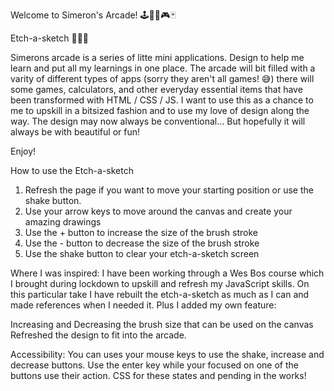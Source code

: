Welcome to Simeron's Arcade! 🕹👾🎲🎮🃏

Etch-a-sketch 🎨✍🏽

Simerons arcade is a series of litte mini applications. Design to help me learn and put all my learnings in one place. The arcade will bit filled with a varity of different types of apps (sorry they aren't all games! 😅) there will some games, calculators, and other everyday essential items that have been transformed with HTML / CSS / JS. I want to use this as a chance to me to upskill in a bitsized fashion and to use my love of design along the way. The design may now always be conventional... But hopefully it will always be with beautiful or fun!

Enjoy!

How to use the Etch-a-sketch

1. Refresh the page if you want to move your starting position or use the shake button.
2. Use your arrow keys to move around the canvas and create your amazing drawings
3. Use the + button to increase the size of the brush stroke
4. Use the - button to decrease the size of the brush stroke
5. Use the shake button to clear your etch-a-sketch screen

Where I was inspired: I have been working through a Wes Bos course which I brought during lockdown to upskill and refresh my JavaScript skills. On this particular take I have rebuilt the etch-a-sketch as much as I can and made references when I needed it. Plus I added my own feature:

Increasing and Decreasing the brush size that can be used on the canvas Refreshed the design to fit into the arcade.

Accessibility: You can uses your mouse keys to use the shake, increase and decrease buttons. Use the enter key while your focused on one of the buttons use their action. CSS for these states and pending in the works!




